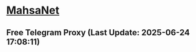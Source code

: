 
# [MahsaNet](https://t.me/mahsa_net)
## Free Telegram Proxy (Last Update: 2025-06-24 17:08:11)

    